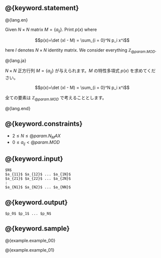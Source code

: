 ## @{keyword.statement}

@{lang.en}

Given $N \times N$ matrix $M = \lbrace a_{ij} \rbrace$. Print $p(x)$ where

$$p(x)=\det (xI - M) = \sum_{i = 0}^N p_i x^i$$

here $I$ denotes $N \times N$ identity matrix. We consider everything $\mathbb{Z}_{@{param.MOD}}$.

@{lang.ja}

$N \times N$ 正方行列 $M = \lbrace a_{ij} \rbrace$ が与えられます。$M$ の特性多項式 $p(x)$ を求めてください。

$$p(x)=\det (xI - M) = \sum_{i = 0}^N p_i x^i$$

全ての要素は $\mathbb{Z}_{@{param.MOD}}$ で考えることとします。

@{lang.end}

## @{keyword.constraints}

- $2 \leq N \leq @{param.N_MAX}$
- $0 \leq a_{ij} < @{param.MOD}$

## @{keyword.input}

```
$N$
$a_{11}$ $a_{12}$ ... $a_{1N}$
$a_{21}$ $a_{22}$ ... $a_{2N}$
:
$a_{N1}$ $a_{N2}$ ... $a_{NN}$
```

## @{keyword.output}

```
$p_0$ $p_1$ ... $p_N$
```

## @{keyword.sample}

@{example.example_00}

@{example.example_01}
